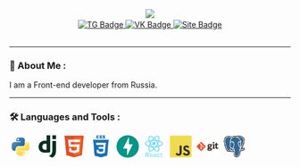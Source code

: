 <div id="header" align="center">
  <img src="https://media.giphy.com/media/usXZmmgP9Z7kf39fnq/giphy.gif" width="400"/>
  <div id="badges">
  <a href="https://t.me/deaflurryth" target="_blank">
    <img src="https://img.shields.io/badge/Telegram-blue?style=for-the-badge&logo=telegram&logoColor=white" alt="TG Badge"/>
  </a>
  <a href="https://vk.com/deaflurryth" target="_blank">
    <img src="https://img.shields.io/badge/vk-white?style=for-the-badge&logo=vk&logoColor=black" alt="VK Badge"/>
  </a>
  <a href="https://itsforge.ru/" target="_blank">
    <img src="https://img.shields.io/badge/website-black?style=for-the-badge&logo=net&logoColor=white" alt="Site Badge"/>
  </a>
</div>
<img src="https://komarev.com/ghpvc/?username=deaflurryth&style=flat-square&color=red" alt=""/>
</div>


---
### :anger: About Me :
I am a Front-end developer from Russia.

---
### :hammer_and_wrench: Languages and Tools :
<div>
  <img src="https://github.com/devicons/devicon/blob/master/icons/python/python-original.svg" title="python" **alt="python" width="40" height="40"/>&nbsp;
  <img src="https://github.com/devicons/devicon/blob/master/icons/django/django-plain.svg" title="django" **alt="django" width="40" height="40"/>&nbsp;
  <img src="https://github.com/devicons/devicon/blob/master/icons/html5/html5-original.svg" title="HTML5" alt="HTML" width="40" height="40"/>&nbsp;
  <img src="https://github.com/devicons/devicon/blob/master/icons/css3/css3-plain-wordmark.svg"  title="CSS3" alt="CSS" width="40" height="40"/>&nbsp;
  <img src="https://github.com/devicons/devicon/blob/master/icons/fastapi/fastapi-original.svg" title="Fastapi" **alt="Fastapi" width="40" height="40"/>&nbsp;
  <img src="https://github.com/devicons/devicon/blob/master/icons/react/react-original-wordmark.svg" title="React" alt="React" width="40" height="40"/>&nbsp;
  <img src="https://github.com/devicons/devicon/blob/master/icons/javascript/javascript-original.svg" title="JavaScript" alt="JavaScript" width="40" height="40"/>&nbsp;
  <img src="https://github.com/devicons/devicon/blob/master/icons/git/git-original-wordmark.svg" title="Git" **alt="Git" width="40" height="40"/>&nbsp;
  <img src="https://github.com/devicons/devicon/blob/master/icons/postgresql/postgresql-original.svg" title="postgresql" **alt="postgresql" width="40" height="40"/>&nbsp;
</div>
<!--
**deaflurryth/deaflurryth** is a ✨ _special_ ✨ repository because its `README.md` (this file) appears on your GitHub profile.

Here are some ideas to get you started:

- 🔭 I’m currently working on ...
- 🌱 I’m currently learning ...
- 👯 I’m looking to collaborate on ...
- 🤔 I’m looking for help with ...
- 💬 Ask me about ...
- 📫 How to reach me: ...
- 😄 Pronouns: ...
- ⚡ Fun fact: ...
-->
